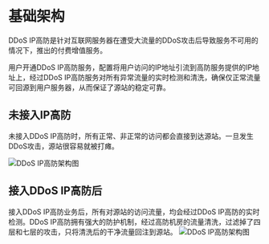 # 基础架构

DDoS IP高防是针对互联网服务器在遭受大流量的DDoS攻击后导致服务不可用的情况下，推出的付费增值服务。

用户开通DDoS IP高防服务，配置将用户访问的IP地址引流到高防服务提供的IP地址上，经过DDoS IP高防服务对所有异常流量的实时检测和清洗，确保仅正常流量可回源到用户服务器，从而保证了源站的稳定可靠。

## 未接入IP高防
未接入DDoS IP高防时，所有正常、非正常的访问都会直接到达源站。一旦发生DDoS攻击，源站很容易就被打瘫。

![DDoS IP高防架构图](https://github.com/jdcloudcom/cn/blob/edit/image/Advanced%20Anti-DDoS/ipant%20002.png)

## 接入DDoS IP高防后
接入DDoS IP高防业务后，所有对源站的访问流量，均会经过DDoS IP高防的实时检测。DDoS IP高防拥有强大的防护机制，经过高防机房的流量清洗，过滤掉了四层和七层的攻击，只将清洗后的干净流量回注到源站。
![DDoS IP高防架构图](https://github.com/jdcloudcom/cn/blob/edit/image/Advanced%20Anti-DDoS/ipant%20001.png)

